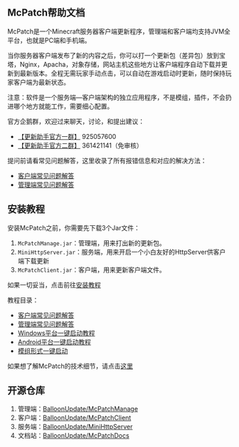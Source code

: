 ## McPatch帮助文档

McPatch是一个Minecraft服务器客户端更新程序，管理端和客户端均支持JVM全平台，也就是PC端和手机端。

当你服务器客户端发布了新的内容之后，你可以打一个更新包（差异包）放到宝塔，Nginx，Apacha，对象存储，网站主机这些地方让客户端程序自动下载并更新到最新版本。全程无需玩家手动点击，可以自动在游戏启动时更新，随时保持玩家客户端为最新状态。

注意：软件是一个服务端—客户端架构的独立应用程序，不是模组，插件，不会扔进哪个地方就能工作，需要细心配置。

官方企鹅群，欢迎过来聊天，讨论，和提出建议：

+ [【更新助手官方一群】](https://jq.qq.com/?_wv=1027&k=PqAEtn39) 925057600
+ [【更新助手官方二群】](https://jq.qq.com/?_wv=1027&k=4rTiKPat) 361421141（免审核）

提问前请看常见问题解答，这里收录了所有报错信息和对应的解决方法：

+ [客户端常见问题解答](faq-client.md)
+ [管理端常见问题解答](faq-manage.md)

## 安装教程

安装McPatch之前，你需要先下载3个Jar文件：

1. `McPatchManage.jar`：管理端，用来打出新的更新包。
2. `MiniHttpServer.jar`：服务端，用来开启一个小白友好的HttpServer供客户端下载更新
3. `McPatchClient.jar`：客户端，用来更新客户端文件。

如果一切妥当，点击前往[安装教程](manual.md)

教程目录：

+ [客户端常见问题解答](faq-client.md)
+ [管理端常见问题解答](faq-manage.md)
+ [Windows平台一键启动教程](javaagent-windows.md)
+ [Android平台一键启动教程](javaagent-android.md)
+ [模组形式一键启动](modclient-all-platform.md)

如果想了解McPatch的技术细节，请点击[这里](technical-details.md)

## 开源仓库

1. 管理端：[BalloonUpdate/McPatchManage](https://github.com/BalloonUpdate/McPatchManage)
2. 客户端：[BalloonUpdate/McPatchClient](https://github.com/BalloonUpdate/McPatchClient)
3. 服务端：[BalloonUpdate/MiniHttpServer](https://github.com/BalloonUpdate/MiniHttpServer)
4. 文档站：[BalloonUpdate/McPatchDocs](https://github.com/BalloonUpdate/McPatchDocs)

